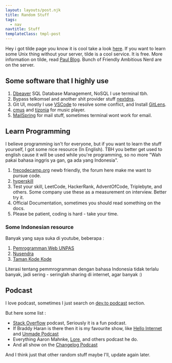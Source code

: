 ```yaml
---
layout: layouts/post.njk
title: Random Stuff
tags:
  - nav
navtitle: Stuff
templateClass: tmpl-post
---
```


Hey i got tilde page you know it is cool take a look [here](https://tilde.club/~mandaputtra/). If you want to learn some Unix thing without your server, tilde is a cool service. It is free. More information on tilde, read [Paul Blog](https://medium.com/message/tilde-club-i-had-a-couple-drinks-and-woke-up-with-1-000-nerds-a8904f0a2ebf). Bunch of Friendly Ambitious Nerd are on the server.

## Some software that I highly use

1. [Dbeaver](https://dbeaver.io/) SQL Database Management, NoSQL I use terminal tbh.
2. Bypass telkomsel and another shit provider stuff [nextdns](https://nextdns.io/).
3. Git UI, mostly I use [VSCode](https://code.visualstudio.com/) to resolve some conflict, and Install [GitLens](https://gitlens.amod.io/).
4. [cmus](https://github.com/cmus/cmus) and [tizonia](https://tizonia.org/) for music player.
5. [MailSpring](https://getmailspring.com/) for mail stuff, sometimes terminal wont work for email.

## Learn Programming

I believe programming isn't for everyone, but if you want to learn the stuff yourself, I got some nice resource (In English). TBH you better get used to english cause it will be used while you're programming, so no more "Wah pakai bahasa inggris ya gan, ga ada yang Indonesia".

1. [frecodecamp.org](https://www.freecodecamp.org/) newb friendly, the forum here make me want to pursue code.
2. [hyperskill](https://hyperskill.org/)
3. Test your skill, LeetCode, HackerRank, AdventOfCode, Triplebyte, and others. Some company use these as a measurement on interview. Better try it.
4. Official Documentation, sometimes you should read something on the docs.
5. Please be patient, coding is hard - take your time.

### Some Indonesian resource

Banyak yang saya suka di youtube, beberapa :

1. [Pemrogramman Web UNPAS](youtube.com/channel/UCkXmLjEr95LVtGuIm3l2dPg)
2. [Nusendra](https://www.youtube.com/channel/UCPs91pCgbgtcSdnczFSAkdA)
3. [Taman Kode Kode](https://www.youtube.com/channel/UCmi_lq7fAUKht8EHpzLgVIg)

Literasi tentang pemmrogramman dengan bahasa Indonesia tidak terlalu banyak, jadi sering - seringlah sharing di internet, agar banyak :)

## Podcast

I love podcast, sometimes I just search on [dev.to podcast](https://dev.to/pod)
section.

But here some list :

- [Stack Overflow](https://stackoverflow.blog/podcast/) podcast, Seriously it is a fun podcast.
- If Braddy Haran is there then it is my favourite show, like [Hello Internet](http://www.hellointernet.fm/) and [Unmade Podcast](https://www.unmade.fm/)
- Everything Aaron Mahnke, [Lore](https://www.lorepodcast.com/), and others podcast he do.
- And all show on the [Changelog Podcast](https://changelog.com/)

And I think just that other random stuff maybe I'll, update again later.
